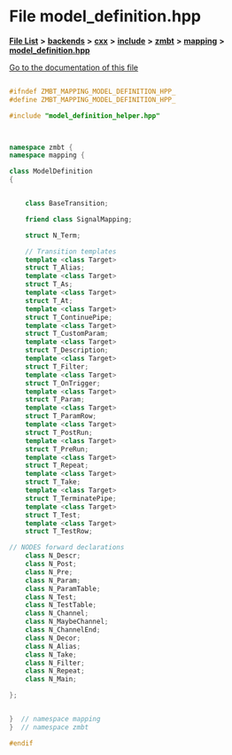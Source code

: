 

# File model\_definition.hpp

[**File List**](files.md) **>** [**backends**](dir_e0e3bad64fbfd08934d555b945409197.md) **>** [**cxx**](dir_2a0640ff8f8d193383b3226ce9e70e40.md) **>** [**include**](dir_33cabc3ab2bb40d6ea24a24cae2f30b8.md) **>** [**zmbt**](dir_2115e3e51895e4107b806d6d2319263e.md) **>** [**mapping**](dir_84d9d905044f75949470ced2679fed92.md) **>** [**model\_definition.hpp**](model__definition_8hpp.md)

[Go to the documentation of this file](model__definition_8hpp.md)


```C++

#ifndef ZMBT_MAPPING_MODEL_DEFINITION_HPP_
#define ZMBT_MAPPING_MODEL_DEFINITION_HPP_

#include "model_definition_helper.hpp"



namespace zmbt {
namespace mapping {

class ModelDefinition
{


    class BaseTransition;

    friend class SignalMapping;

    struct N_Term;

    // Transition templates
    template <class Target>
    struct T_Alias;
    template <class Target>
    struct T_As;
    template <class Target>
    struct T_At;
    template <class Target>
    struct T_ContinuePipe;
    template <class Target>
    struct T_CustomParam;
    template <class Target>
    struct T_Description;
    template <class Target>
    struct T_Filter;
    template <class Target>
    struct T_OnTrigger;
    template <class Target>
    struct T_Param;
    template <class Target>
    struct T_ParamRow;
    template <class Target>
    struct T_PostRun;
    template <class Target>
    struct T_PreRun;
    template <class Target>
    struct T_Repeat;
    template <class Target>
    struct T_Take;
    template <class Target>
    struct T_TerminatePipe;
    template <class Target>
    struct T_Test;
    template <class Target>
    struct T_TestRow;

// NODES forward declarations
    class N_Descr;
    class N_Post;
    class N_Pre;
    class N_Param;
    class N_ParamTable;
    class N_Test;
    class N_TestTable;
    class N_Channel;
    class N_MaybeChannel;
    class N_ChannelEnd;
    class N_Decor;
    class N_Alias;
    class N_Take;
    class N_Filter;
    class N_Repeat;
    class N_Main;

};


}  // namespace mapping
}  // namespace zmbt

#endif
```


